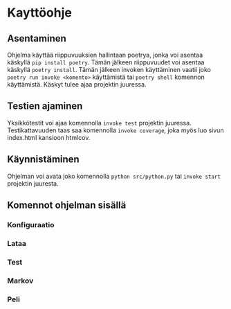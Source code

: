 # Kayttöohje
## Asentaminen
Ohjelma käyttää riippuvuuksien hallintaan poetrya, jonka voi asentaa käskyllä `pip install poetry`. Tämän jälkeen riippuvuudet voi asentaa käskyllä `poetry install`. Tämän jälkeen invoken käyttäminen vaatii joko `poetry run invoke <komento>` käyttämistä tai `poetry shell` komennon käyttämistä. Käskyt tulee ajaa projektin juuressa.

## Testien ajaminen
Yksikkötestit voi ajaa komennolla `invoke test` projektin juuressa. Testikattavuuden taas saa komennolla `invoke coverage`, joka myös luo sivun index.html kansioon htmlcov.

## Käynnistäminen
Ohjelman voi avata joko komennolla `python src/python.py` tai `invoke start` projektin juuresta.

## Komennot ohjelman sisällä
### Konfiguraatio

### Lataa

### Test

### Markov

### Peli
